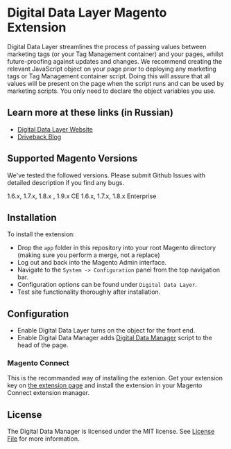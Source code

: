 # Digital Data Layer Magento Extension

Digital Data Layer streamlines the process of passing values between marketing tags (or your Tag Management container) and your pages, whilst future-proofing against updates and changes. We recommend creating the relevant JavaScript object on your page prior to deploying any marketing tags or Tag Management container script. Doing this will assure that all values will be present on the page when the script runs and can be used by marketing scripts. You only need to declare the object variables you use.

## Learn more at these links (in Russian)
- [Digital Data Layer Website](https://www.data-layer.net)
- [Driveback Blog](http://blog.driveback.ru)


## Supported Magento Versions

We've tested the followed versions. Please submit Github Issues with detailed description if you find any bugs.

1.6.x, 1.7.x, 1.8.x , 1.9.x CE
1.6.x, 1.7.x, 1.8.x Enterprise

## Installation

To install the extension:
 * Drop the `app` folder in this repository into your root Magento directory (making sure you perform a merge, not a replace)
 * Log out and back into the Magento Admin interface.
 * Navigate to the `System -> Configuration` panel from the top navigation bar.
 * Configuration options can be found under `Digital Data Layer`.
 * Test site functionality thoroughly after installation.
 
## Configuration

 * Enable Digital Data Layer turns on the object for the front end.
 * Enable Digital Data Manager adds [Digital Data Manager](https://github.com/driveback/digital-data-manager) script to the head of the page.
 
### Magento Connect

This is the recommanded way of installing the extenion. Get your extension key on [the extension page](https://www.magentocommerce.com/magento-connect/catalog/product/view/id/30682/) and install the extension in your Magento Connect extension manager.

## License

The Digital Data Manager is licensed under the MIT license. See [License File](LICENSE.txt) for more information.

